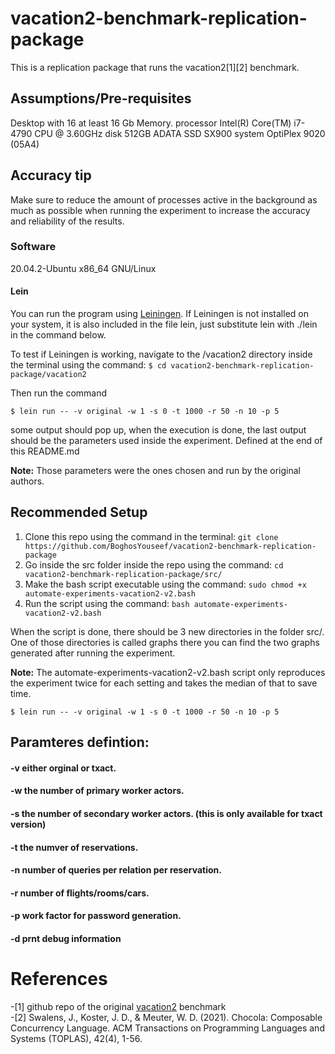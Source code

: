 # vacation2-benchmark-replication-package
This is a replication package that runs the vacation2[1][2] benchmark. 

## Assumptions/Pre-requisites
Desktop with 16 at least 16 Gb Memory.
processor      Intel(R) Core(TM) i7-4790 CPU @ 3.60GHz
disk           512GB ADATA SSD SX900
system         OptiPlex 9020 (05A4)

## Accuracy tip
Make sure to reduce the amount of processes active in the background as much as possible when running the experiment to increase the accuracy and reliability of the results.

### Software
20.04.2-Ubuntu
x86_64 GNU/Linux

#### Lein
You can run the program using [Leiningen](https://leiningen.org/). If Leiningen is not installed on your system, it is also included in the file lein, just substitute lein with ./lein in the command below.

To test if Leiningen is working, navigate to the /vacation2 directory inside the terminal using the command:
`$ cd vacation2-benchmark-replication-package/vacation2`

Then run the command

`$ lein run -- -v original -w 1 -s 0 -t 1000 -r 50 -n 10 -p 5`

some output should pop up, when the execution is done, the last output should be the parameters used inside the experiment. Defined at the end of this README.md

**Note:** Those parameters were the ones chosen and run by the original authors.



## Recommended Setup

1. Clone this repo using the command in the terminal: `git clone https://github.com/BoghosYouseef/vacation2-benchmark-replication-package`
2. Go inside the src folder inside the repo using the command: `cd vacation2-benchmark-replication-package/src/`
3. Make the bash script executable using the command: `sudo chmod +x automate-experiments-vacation2-v2.bash`
4. Run the script using the command: `bash automate-experiments-vacation2-v2.bash`

When the script is done, there should be 3 new directories in the folder src/. One of those directories is called graphs
there you can find the two graphs generated after running the experiment.

**Note:** The automate-experiments-vacation2-v2.bash script only reproduces the experiment twice for each setting and takes the median of that to save time.


`$ lein run -- -v original -w 1 -s 0 -t 1000 -r 50 -n 10 -p 5`


## Paramteres defintion:

#### -v either orginal or txact.
#### -w the number of primary worker actors.
#### -s the number of secondary worker actors. (this is only available for txact version)
#### -t the numver of reservations.
#### -n number of queries per relation per reservation.
#### -r number of flights/rooms/cars.
#### -p work factor for password generation.
#### -d prnt debug information

# References
-[1] github repo of the original [vacation2](https://github.com/jswalens/vacation2) benchmark <br />
-[2] Swalens, J., Koster, J. D., & Meuter, W. D. (2021). Chocola: Composable Concurrency Language. ACM Transactions on Programming Languages and Systems (TOPLAS), 42(4), 1-56.
